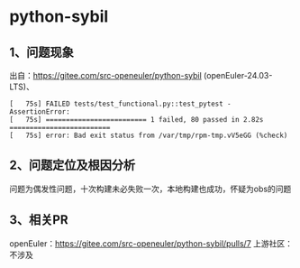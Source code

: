 # python-sybil #

## 1、问题现象 ##

出自：https://gitee.com/src-openeuler/python-sybil
(openEuler-24.03-LTS)、
```
[   75s] FAILED tests/test_functional.py::test_pytest - AssertionError: 
[   75s] ========================= 1 failed, 80 passed in 2.82s =========================
[   75s] error: Bad exit status from /var/tmp/rpm-tmp.vV5eGG (%check)
```
## 2、问题定位及根因分析 ##

问题为偶发性问题，十次构建未必失败一次，本地构建也成功，怀疑为obs的问题
## 3、相关PR ##
openEuler：https://gitee.com/src-openeuler/python-sybil/pulls/7
上游社区：不涉及